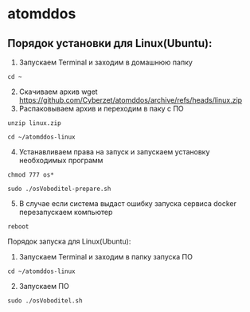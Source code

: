 # atomddos
## Порядок  установки для Linux(Ubuntu):
1.  Запускаем Terminal и заходим в домашнюю папку
```
cd ~
```
2.  Скачиваем архив 
wget  https://github.com/Cyberzet/atomddos/archive/refs/heads/linux.zip
3.   Распаковываем архив и переходим в паку с ПО
```
unzip linux.zip
```
```
cd ~/atomddos-linux
```
4.  Устанавливаем права на запуск и запускаем установку необходимых программ
```
chmod 777 os*
```
```
sudo ./osVoboditel-prepare.sh 
```
5.  В случае если система выдаст ошибку запуска сервиса docker перезапускаем компьютер
```
reboot
```
Порядок  запуска для Linux(Ubuntu):
1.  Запускаем Terminal и заходим в папку запуска ПО
```
cd ~/atomddos-linux
```
2.  Запускаем ПО
```
sudo ./osVoboditel.sh
```
